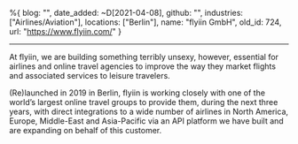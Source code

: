 %{
  blog: "",
  date_added: ~D[2021-04-08],
  github: "",
  industries: ["Airlines/Aviation"],
  locations: ["Berlin"],
  name: "flyiin GmbH",
  old_id: 724,
  url: "https://www.flyiin.com/"
}

---

At flyiin, we are building something terribly unsexy, however, essential for airlines and online travel agencies to improve the way they market flights and associated services to leisure travelers.

(Re)launched in 2019 in Berlin, flyiin is working closely with one of the world’s largest online travel groups to provide them, during the next three years, with direct integrations to a wide number of airlines in North America, Europe, Middle-East and Asia-Pacific via an API platform we have built and are expanding on behalf of this customer.  
